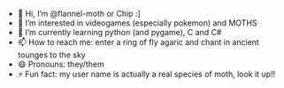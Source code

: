 - 👋 Hi, I’m @flannel-moth or Chip :]
- 👀 I’m interested in videogames (especially pokemon) and MOTHS
- 🌱 I’m currently learning python (and pygame), C and C#
- 📫 How to reach me: enter a ring of fly agaric and chant in ancient tounges to the sky
- 😄 Pronouns: they/them
- ⚡ Fun fact: my user name is actually a real species of moth, look it up!!

<!---
flannel-moth/flannel-moth is a ✨ special ✨ repository because its `README.md` (this file) appears on your GitHub profile.
You can click the Preview link to take a look at your changes.
--->
